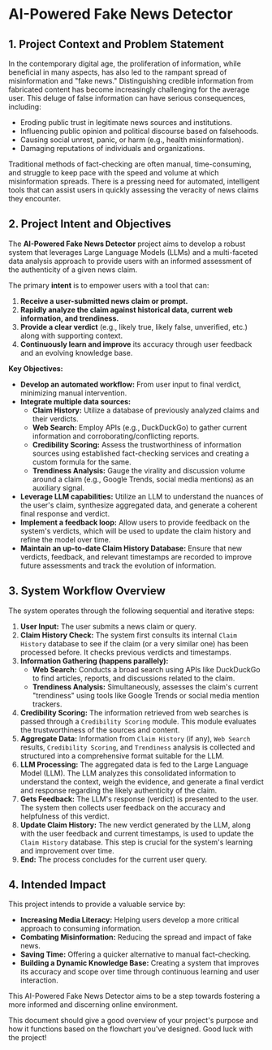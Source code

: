 # AI-Powered Fake News Detector

## 1. Project Context and Problem Statement

In the contemporary digital age, the proliferation of information, while beneficial in many aspects, has also led to the rampant spread of misinformation and "fake news." Distinguishing credible information from fabricated content has become increasingly challenging for the average user. This deluge of false information can have serious consequences, including:

- Eroding public trust in legitimate news sources and institutions.
- Influencing public opinion and political discourse based on falsehoods.
- Causing social unrest, panic, or harm (e.g., health misinformation).
- Damaging reputations of individuals and organizations.

Traditional methods of fact-checking are often manual, time-consuming, and struggle to keep pace with the speed and volume at which misinformation spreads. There is a pressing need for automated, intelligent tools that can assist users in quickly assessing the veracity of news claims they encounter.

## 2. Project Intent and Objectives

The **AI-Powered Fake News Detector** project aims to develop a robust system that leverages Large Language Models (LLMs) and a multi-faceted data analysis approach to provide users with an informed assessment of the authenticity of a given news claim.

The primary **intent** is to empower users with a tool that can:

1.  **Receive a user-submitted news claim or prompt.**
2.  **Rapidly analyze the claim against historical data, current web information, and trendiness.**
3.  **Provide a clear verdict** (e.g., likely true, likely false, unverified, etc.) along with supporting context.
4.  **Continuously learn and improve** its accuracy through user feedback and an evolving knowledge base.

**Key Objectives:**

- **Develop an automated workflow:** From user input to final verdict, minimizing manual intervention.
- **Integrate multiple data sources:**
  - **Claim History:** Utilize a database of previously analyzed claims and their verdicts.
  - **Web Search:** Employ APIs (e.g., DuckDuckGo) to gather current information and corroborating/conflicting reports.
  - **Credibility Scoring:** Assess the trustworthiness of information sources using established fact-checking services and creating a custom formula for the same.
  - **Trendiness Analysis:** Gauge the virality and discussion volume around a claim (e.g., Google Trends, social media mentions) as an auxiliary signal.
- **Leverage LLM capabilities:** Utilize an LLM to understand the nuances of the user's claim, synthesize aggregated data, and generate a coherent final response and verdict.
- **Implement a feedback loop:** Allow users to provide feedback on the system's verdicts, which will be used to update the claim history and refine the model over time.
- **Maintain an up-to-date Claim History Database:** Ensure that new verdicts, feedback, and relevant timestamps are recorded to improve future assessments and track the evolution of information.

## 3. System Workflow Overview

The system operates through the following sequential and iterative steps:

1.  **User Input:** The user submits a news claim or query.
2.  **Claim History Check:** The system first consults its internal `Claim History` database to see if the claim (or a very similar one) has been processed before. It checks previous verdicts and timestamps.
3.  **Information Gathering (happens parallely):**
    - **Web Search:** Conducts a broad search using APIs like DuckDuckGo to find articles, reports, and discussions related to the claim.
    - **Trendiness Analysis:** Simultaneously, assesses the claim's current "trendiness" using tools like Google Trends or social media mention trackers.
4.  **Credibility Scoring:** The information retrieved from web searches is passed through a `Credibility Scoring` module. This module evaluates the trustworthiness of the sources and content.
5.  **Aggregate Data:** Information from `Claim History` (if any), `Web Search` results, `Credibility Scoring`, and `Trendiness` analysis is collected and structured into a comprehensive format suitable for the LLM.
6.  **LLM Processing:** The aggregated data is fed to the Large Language Model (LLM). The LLM analyzes this consolidated information to understand the context, weigh the evidence, and generate a final verdict and response regarding the likely authenticity of the claim.
7.  **Gets Feedback:** The LLM's response (verdict) is presented to the user. The system then collects user feedback on the accuracy and helpfulness of this verdict.
8.  **Update Claim History:** The new verdict generated by the LLM, along with the user feedback and current timestamps, is used to update the `Claim History` database. This step is crucial for the system's learning and improvement over time.
9.  **End:** The process concludes for the current user query.

## 4. Intended Impact

This project intends to provide a valuable service by:

- **Increasing Media Literacy:** Helping users develop a more critical approach to consuming information.
- **Combating Misinformation:** Reducing the spread and impact of fake news.
- **Saving Time:** Offering a quicker alternative to manual fact-checking.
- **Building a Dynamic Knowledge Base:** Creating a system that improves its accuracy and scope over time through continuous learning and user interaction.

This AI-Powered Fake News Detector aims to be a step towards fostering a more informed and discerning online environment.

This document should give a good overview of your project's purpose and how it functions based on the flowchart you've designed. Good luck with the project!
